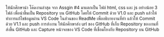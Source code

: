 ให้นักศึกษานำ โค๊ดงานล่าสุด จาก Assgin #4 มาแตกเป็น ไฟล์  html, css และ js อย่างน้อย 3 ไฟล์  เพื่อนำขึ้นเป็น Repository บน GitHub โดยให้ Commit ด้วย V1.0 และ push  แล้วให้ทำการแก้ไขข้อมูลผ่าน VS Code ในส่วนของ ReadMe เพื่ออธิบายงานที่ทำ แล้วให้ Commit ด้วย V1.1 และ push 
การส่งงาน ให้นักศึกษาส่ง url ของ GitHub ที่เก็บ Repository ของงานที่ส่งขึ้น GitHub  และ Capture หน้าจอของ VS Code ที่เชื่อมโยงกับ Repository บน GitHub
